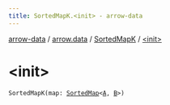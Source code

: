 ```yaml
---
title: SortedMapK.<init> - arrow-data
---
```


[arrow-data](../../index.html) / [arrow.data](../index.html) / [SortedMapK](index.html) / [&lt;init&gt;](./-init-.html)

# &lt;init&gt;

`SortedMapK(map: `[`SortedMap`](../-sorted-map.html)`<`[`A`](index.html#A)`, `[`B`](index.html#B)`>)`